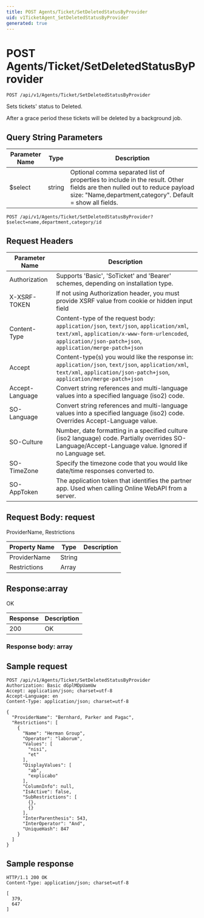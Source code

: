 ```yaml
---
title: POST Agents/Ticket/SetDeletedStatusByProvider
uid: v1TicketAgent_SetDeletedStatusByProvider
generated: true
---
```


# POST Agents/Ticket/SetDeletedStatusByProvider

```http
POST /api/v1/Agents/Ticket/SetDeletedStatusByProvider
```

Sets tickets' status to Deleted.


After a grace period these tickets will be deleted by a background job.






## Query String Parameters

| Parameter Name | Type |  Description |
|----------------|------|--------------|
| $select | string |  Optional comma separated list of properties to include in the result. Other fields are then nulled out to reduce payload size: "Name,department,category". Default = show all fields. |

```http
POST /api/v1/Agents/Ticket/SetDeletedStatusByProvider?$select=name,department,category/id
```


## Request Headers

| Parameter Name | Description |
|----------------|-------------|
| Authorization  | Supports 'Basic', 'SoTicket' and 'Bearer' schemes, depending on installation type. |
| X-XSRF-TOKEN   | If not using Authorization header, you must provide XSRF value from cookie or hidden input field |
| Content-Type | Content-type of the request body: `application/json`, `text/json`, `application/xml`, `text/xml`, `application/x-www-form-urlencoded`, `application/json-patch+json`, `application/merge-patch+json` |
| Accept         | Content-type(s) you would like the response in: `application/json`, `text/json`, `application/xml`, `text/xml`, `application/json-patch+json`, `application/merge-patch+json` |
| Accept-Language | Convert string references and multi-language values into a specified language (iso2) code. |
| SO-Language | Convert string references and multi-language values into a specified language (iso2) code. Overrides Accept-Language value. |
| SO-Culture | Number, date formatting in a specified culture (iso2 language) code. Partially overrides SO-Language/Accept-Language value. Ignored if no Language set. |
| SO-TimeZone | Specify the timezone code that you would like date/time responses converted to. |
| SO-AppToken | The application token that identifies the partner app. Used when calling Online WebAPI from a server. |

## Request Body: request 

ProviderName, Restrictions 

| Property Name | Type |  Description |
|----------------|------|--------------|
| ProviderName | String |  |
| Restrictions | Array |  |

## Response:array

OK

| Response | Description |
|----------------|-------------|
| 200 | OK |

### Response body: array


## Sample request

```http!
POST /api/v1/Agents/Ticket/SetDeletedStatusByProvider
Authorization: Basic dGplMDpUamUw
Accept: application/json; charset=utf-8
Accept-Language: en
Content-Type: application/json; charset=utf-8

{
  "ProviderName": "Bernhard, Parker and Pagac",
  "Restrictions": [
    {
      "Name": "Herman Group",
      "Operator": "laborum",
      "Values": [
        "nisi",
        "et"
      ],
      "DisplayValues": [
        "ab",
        "explicabo"
      ],
      "ColumnInfo": null,
      "IsActive": false,
      "SubRestrictions": [
        {},
        {}
      ],
      "InterParenthesis": 543,
      "InterOperator": "And",
      "UniqueHash": 847
    }
  ]
}
```

## Sample response

```http_
HTTP/1.1 200 OK
Content-Type: application/json; charset=utf-8

[
  379,
  647
]
```